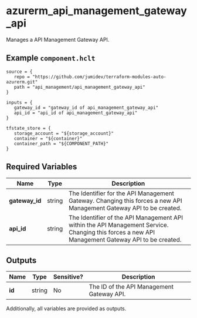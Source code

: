 # azurerm_api_management_gateway_api

Manages a API Management Gateway API.

## Example `component.hclt`

```hcl
source = {
   repo = "https://github.com/jumidev/terraform-modules-auto-azurerm.git" 
   path = "api_management/api_management_gateway_api" 
}

inputs = {
   gateway_id = "gateway_id of api_management_gateway_api" 
   api_id = "api_id of api_management_gateway_api" 
}

tfstate_store = {
   storage_account = "${storage_account}" 
   container = "${container}" 
   container_path = "${COMPONENT_PATH}" 
}

```

## Required Variables

| Name | Type |  Description |
| ---- | --------- |  ----------- |
| **gateway_id** | string |  The Identifier for the API Management Gateway. Changing this forces a new API Management Gateway API to be created. | 
| **api_id** | string |  The Identifier of the API Management API within the API Management Service. Changing this forces a new API Management Gateway API to be created. | 



## Outputs

| Name | Type | Sensitive? | Description |
| ---- | ---- | --------- | --------- |
| **id** | string | No  | The ID of the API Management Gateway API. | 

Additionally, all variables are provided as outputs.
